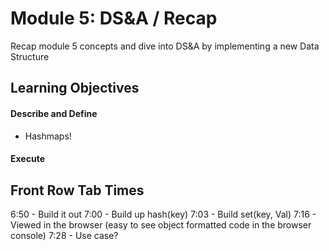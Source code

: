 # Module 5: DS&A / Recap

Recap module 5 concepts and dive into DS&A by implementing a new Data Structure

## Learning Objectives

#### Describe and Define

- Hashmaps!

#### Execute

## Front Row Tab Times

6:50 - Build it out
7:00 - Build up hash(key)
7:03 - Build set(key, Val)
7:16 - Viewed in the browser (easy to see object formatted code in the browser console)
7:28 - Use case?